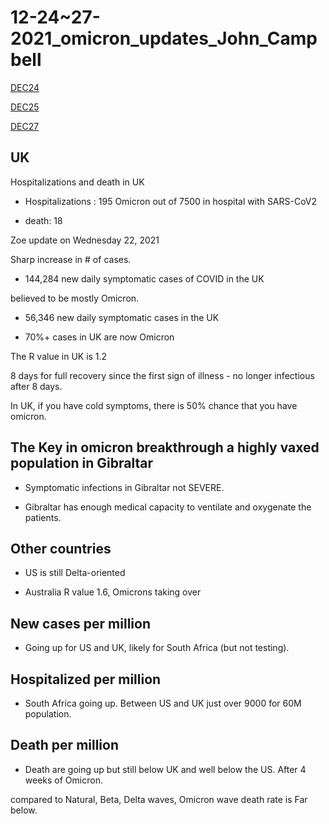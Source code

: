 # 12-24~27-2021_omicron_updates_John_Campbell
[DEC24](https://www.youtube.com/watch?v=4qzKh_S4Qs0)

[DEC25](https://www.youtube.com/watch?v=wBQWNbJG1q8&t=838s)

[DEC27](https://www.youtube.com/watch?v=n5uzrn4e0Wg&t=586s)

## UK
Hospitalizations and death in UK


- Hospitalizations : 195 Omicron out of 7500 in hospital with SARS-CoV2

- death: 18

Zoe update on Wednesday 22, 2021

Sharp increase in # of cases.

- 144,284 new daily symptomatic cases of COVID in the UK

believed to be mostly Omicron.

- 56,346 new daily symptomatic cases in the UK

- 70%+ cases in UK are now Omicron

The R value in UK is 1.2

8 days for full recovery since the first sign of illness - no longer infectious after 8 days.

In UK, if you have cold symptoms, there is 50% chance that you have omicron.

## The Key in omicron breakthrough a highly vaxed population in Gibraltar

- Symptomatic infections in Gibraltar not SEVERE.

- Gibraltar has enough medical capacity to ventilate and oxygenate the patients.

## Other countries

- US is still Delta-oriented

- Australia R value 1.6, Omicrons taking over

## New cases per million

- Going up for US and UK, likely for South Africa (but not testing).

## Hospitalized per million

- South Africa going up. Between US and UK just over 9000 for 60M population.

## Death per million

- Death are going up but still below UK and well below the US. After 4 weeks of Omicron.

compared to Natural, Beta, Delta waves, Omicron wave death rate is Far below.
